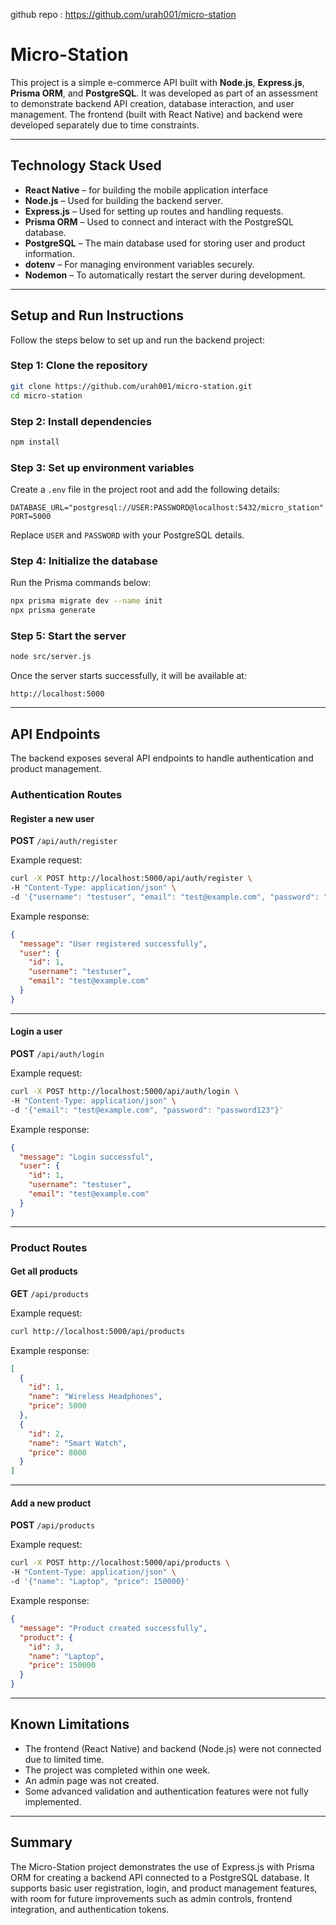 github repo : https://github.com/urah001/micro-station

# Micro-Station

This project is a simple e-commerce API built with **Node.js**, **Express.js**, **Prisma ORM**, and **PostgreSQL**.
It was developed as part of an assessment to demonstrate backend API creation, database interaction, and user management.
The frontend (built with React Native) and backend were developed separately due to time constraints.

---

## Technology Stack Used

- **React Native** – for building the mobile application interface
- **Node.js** – Used for building the backend server.
- **Express.js** – Used for setting up routes and handling requests.
- **Prisma ORM** – Used to connect and interact with the PostgreSQL database.
- **PostgreSQL** – The main database used for storing user and product information.
- **dotenv** – For managing environment variables securely.
- **Nodemon** – To automatically restart the server during development.

---

## Setup and Run Instructions

Follow the steps below to set up and run the backend project:

### Step 1: Clone the repository

```bash
git clone https://github.com/urah001/micro-station.git
cd micro-station
```

### Step 2: Install dependencies

```bash
npm install
```

### Step 3: Set up environment variables

Create a `.env` file in the project root and add the following details:

```
DATABASE_URL="postgresql://USER:PASSWORD@localhost:5432/micro_station"
PORT=5000
```

Replace `USER` and `PASSWORD` with your PostgreSQL details.

### Step 4: Initialize the database

Run the Prisma commands below:

```bash
npx prisma migrate dev --name init
npx prisma generate
```

### Step 5: Start the server

```bash
node src/server.js
```

Once the server starts successfully, it will be available at:

```
http://localhost:5000
```

---

## API Endpoints

The backend exposes several API endpoints to handle authentication and product management.

### Authentication Routes

#### Register a new user

**POST** `/api/auth/register`

Example request:

```bash
curl -X POST http://localhost:5000/api/auth/register \
-H "Content-Type: application/json" \
-d '{"username": "testuser", "email": "test@example.com", "password": "password123"}'
```

Example response:

```json
{
  "message": "User registered successfully",
  "user": {
    "id": 1,
    "username": "testuser",
    "email": "test@example.com"
  }
}
```

---

#### Login a user

**POST** `/api/auth/login`

Example request:

```bash
curl -X POST http://localhost:5000/api/auth/login \
-H "Content-Type: application/json" \
-d '{"email": "test@example.com", "password": "password123"}'
```

Example response:

```json
{
  "message": "Login successful",
  "user": {
    "id": 1,
    "username": "testuser",
    "email": "test@example.com"
  }
}
```

---

### Product Routes

#### Get all products

**GET** `/api/products`

Example request:

```bash
curl http://localhost:5000/api/products
```

Example response:

```json
[
  {
    "id": 1,
    "name": "Wireless Headphones",
    "price": 5000
  },
  {
    "id": 2,
    "name": "Smart Watch",
    "price": 8000
  }
]
```

---

#### Add a new product

**POST** `/api/products`

Example request:

```bash
curl -X POST http://localhost:5000/api/products \
-H "Content-Type: application/json" \
-d '{"name": "Laptop", "price": 150000}'
```

Example response:

```json
{
  "message": "Product created successfully",
  "product": {
    "id": 3,
    "name": "Laptop",
    "price": 150000
  }
}
```

---

## Known Limitations

- The frontend (React Native) and backend (Node.js) were not connected due to limited time.
- The project was completed within one week.
- An admin page was not created.
- Some advanced validation and authentication features were not fully implemented.

---

## Summary

The Micro-Station project demonstrates the use of Express.js with Prisma ORM for creating a backend API connected to a PostgreSQL database.
It supports basic user registration, login, and product management features, with room for future improvements such as admin controls, frontend integration, and authentication tokens.
